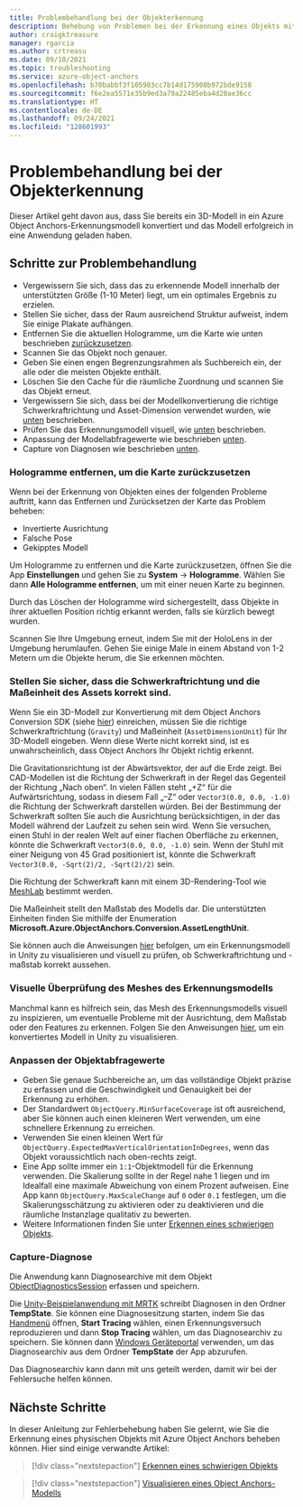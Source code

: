 ```yaml
---
title: Problembehandlung bei der Objekterkennung
description: Behebung von Problemen bei der Erkennung eines Objekts mit Azure Object Anchors.
author: craigktreasure
manager: rgarcia
ms.author: crtreasu
ms.date: 09/10/2021
ms.topic: troubleshooting
ms.service: azure-object-anchors
ms.openlocfilehash: b70babbf3f105903cc7b14d175908b972bde9158
ms.sourcegitcommit: f6e2ea5571e35b9ed3a79a22485eba4d20ae36cc
ms.translationtype: HT
ms.contentlocale: de-DE
ms.lasthandoff: 09/24/2021
ms.locfileid: "128601993"
---
```

# <a name="troubleshooting-object-detection"></a>Problembehandlung bei der Objekterkennung

Dieser Artikel geht davon aus, dass Sie bereits ein 3D-Modell in ein Azure Object Anchors-Erkennungsmodell konvertiert und das Modell erfolgreich in eine Anwendung geladen haben.

## <a name="troubleshooting-steps"></a>Schritte zur Problembehandlung

* Vergewissern Sie sich, dass das zu erkennende Modell innerhalb der unterstützten Größe (1-10 Meter) liegt, um ein optimales Ergebnis zu erzielen.
* Stellen Sie sicher, dass der Raum ausreichend Struktur aufweist, indem Sie einige Plakate aufhängen.
* Entfernen Sie die aktuellen Hologramme, um die Karte wie unten beschrieben [zurückzusetzen](#remove-holograms-to-reset-the-map).
* Scannen Sie das Objekt noch genauer.
* Geben Sie einen engen Begrenzungsrahmen als Suchbereich ein, der alle oder die meisten Objekte enthält.
* Löschen Sie den Cache für die räumliche Zuordnung und scannen Sie das Objekt erneut.
* Vergewissern Sie sich, dass bei der Modellkonvertierung die richtige Schwerkraftrichtung und Asset-Dimension verwendet wurden, wie [unten](#ensure-the-gravity-direction-and-asset-dimension-unit-are-correct) beschrieben.
* Prüfen Sie das Erkennungsmodell visuell, wie [unten](#visually-inspect-the-detection-models-mesh) beschrieben.
* Anpassung der Modellabfragewerte wie beschrieben [unten](#adjust-object-query-values).
* Capture von Diagnosen wie beschrieben [unten](#capture-diagnostics).

### <a name="remove-holograms-to-reset-the-map"></a>Hologramme entfernen, um die Karte zurückzusetzen

Wenn bei der Erkennung von Objekten eines der folgenden Probleme auftritt, kann das Entfernen und Zurücksetzen der Karte das Problem beheben:
* Invertierte Ausrichtung
* Falsche Pose
* Gekipptes Modell

Um Hologramme zu entfernen und die Karte zurückzusetzen, öffnen Sie die App **Einstellungen** und gehen Sie zu **System** -> **Hologramme**. Wählen Sie dann **Alle Hologramme entfernen**, um mit einer neuen Karte zu beginnen.

Durch das Löschen der Hologramme wird sichergestellt, dass Objekte in ihrer aktuellen Position richtig erkannt werden, falls sie kürzlich bewegt wurden.

Scannen Sie Ihre Umgebung erneut, indem Sie mit der HoloLens in der Umgebung herumlaufen. Gehen Sie einige Male in einem Abstand von 1-2 Metern um die Objekte herum, die Sie erkennen möchten.

### <a name="ensure-the-gravity-direction-and-asset-dimension-unit-are-correct"></a>Stellen Sie sicher, dass die Schwerkraftrichtung und die Maßeinheit des Assets korrekt sind.

Wenn Sie ein 3D-Modell zur Konvertierung mit dem Object Anchors Conversion SDK (siehe [hier](../quickstarts/get-started-model-conversion.md)) einreichen, müssen Sie die richtige Schwerkraftrichtung (`Gravity`) und Maßeinheit (`AssetDimensionUnit`) für Ihr 3D-Modell eingeben. Wenn diese Werte nicht korrekt sind, ist es unwahrscheinlich, dass Object Anchors Ihr Objekt richtig erkennt.

Die Gravitationsrichtung ist der Abwärtsvektor, der auf die Erde zeigt. Bei CAD-Modellen ist die Richtung der Schwerkraft in der Regel das Gegenteil der Richtung „Nach oben“. In vielen Fällen steht „+Z“ für die Aufwärtsrichtung, sodass in diesem Fall „–Z“ oder `Vector3(0.0, 0.0, -1.0)` die Richtung der Schwerkraft darstellen würden. Bei der Bestimmung der Schwerkraft sollten Sie auch die Ausrichtung berücksichtigen, in der das Modell während der Laufzeit zu sehen sein wird. Wenn Sie versuchen, einen Stuhl in der realen Welt auf einer flachen Oberfläche zu erkennen, könnte die Schwerkraft `Vector3(0.0, 0.0, -1.0)` sein. Wenn der Stuhl mit einer Neigung von 45 Grad positioniert ist, könnte die Schwerkraft `Vector3(0.0, -Sqrt(2)/2, -Sqrt(2)/2)` sein.

Die Richtung der Schwerkraft kann mit einem 3D-Rendering-Tool wie [MeshLab](http://www.meshlab.net/) bestimmt werden.

Die Maßeinheit stellt den Maßstab des Modells dar. Die unterstützten Einheiten finden Sie mithilfe der Enumeration **Microsoft.Azure.ObjectAnchors.Conversion.AssetLengthUnit**.

Sie können auch die Anweisungen [hier](../visualize-converted-model.md) befolgen, um ein Erkennungsmodell in Unity zu visualisieren und visuell zu prüfen, ob Schwerkraftrichtung und -maßstab korrekt aussehen.

### <a name="visually-inspect-the-detection-models-mesh"></a>Visuelle Überprüfung des Meshes des Erkennungsmodells

Manchmal kann es hilfreich sein, das Mesh des Erkennungsmodells visuell zu inspizieren, um eventuelle Probleme mit der Ausrichtung, dem Maßstab oder den Features zu erkennen. Folgen Sie den Anweisungen [hier](../visualize-converted-model.md), um ein konvertiertes Modell in Unity zu visualisieren.

### <a name="adjust-object-query-values"></a>Anpassen der Objektabfragewerte

* Geben Sie genaue Suchbereiche an, um das vollständige Objekt präzise zu erfassen und die Geschwindigkeit und Genauigkeit bei der Erkennung zu erhöhen.
* Der Standardwert `ObjectQuery.MinSurfaceCoverage` ist oft ausreichend, aber Sie können auch einen kleineren Wert verwenden, um eine schnellere Erkennung zu erreichen.
* Verwenden Sie einen kleinen Wert für `ObjectQuery.ExpectedMaxVerticalOrientationInDegrees`, wenn das Objekt voraussichtlich nach oben-rechts zeigt.
* Eine App sollte immer ein `1:1`-Objektmodell für die Erkennung verwenden. Die Skalierung sollte in der Regel nahe 1 liegen und im Idealfall eine maximale Abweichung von einem Prozent aufweisen. Eine App kann `ObjectQuery.MaxScaleChange` auf `0` oder `0.1` festlegen, um die Skalierungsschätzung zu aktivieren oder zu deaktivieren und die räumliche Instanzlage qualitativ zu bewerten.
* Weitere Informationen finden Sie unter [Erkennen eines schwierigen Objekts](../detect-difficult-object.md).

### <a name="capture-diagnostics"></a>Capture-Diagnose

Die Anwendung kann Diagnosearchive mit dem Objekt [ObjectDiagnosticsSession](../concepts/sdk-overview.md#objectdiagnosticssession) erfassen und speichern.

Die [Unity-Beispielanwendung mit MRTK](../quickstarts/get-started-unity-hololens-mrtk.md) schreibt Diagnosen in den Ordner **TempState**. Sie können eine Diagnosesitzung starten, indem Sie das <a href="/windows/mixed-reality/mrtk-unity/features/ux-building-blocks/hand-menu" target="_blank">Handmenü</a> öffnen, **Start Tracing** wählen, einen Erkennungsversuch reproduzieren und dann **Stop Tracing** wählen, um das Diagnosearchiv zu speichern. Sie können dann [Windows Geräteportal](/windows/mixed-reality/develop/platform-capabilities-and-apis/using-the-windows-device-portal) verwenden, um das Diagnosearchiv aus dem Ordner **TempState** der App abzurufen.

Das Diagnosearchiv kann dann mit uns geteilt werden, damit wir bei der Fehlersuche helfen können.

## <a name="next-steps"></a>Nächste Schritte

In dieser Anleitung zur Fehlerbehebung haben Sie gelernt, wie Sie die Erkennung eines physischen Objekts mit Azure Object Anchors beheben können.
Hier sind einige verwandte Artikel:

> [!div class="nextstepaction"]
> [Erkennen eines schwierigen Objekts](../detect-difficult-object.md)

> [!div class="nextstepaction"]
> [Visualisieren eines Object Anchors-Modells](../visualize-converted-model.md)
